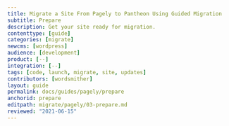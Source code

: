 ```yaml
---
title: Migrate a Site From Pagely to Pantheon Using Guided Migration
subtitle: Prepare
description: Get your site ready for migration.
contenttype: [guide]
categories: [migrate]
newcms: [wordpress]
audience: [development]
product: [--]
integration: [--]
tags: [code, launch, migrate, site, updates]
contributors: [wordsmither]
layout: guide
permalink: docs/guides/pagely/prepare
anchorid: prepare
editpath: migrate/pagely/03-prepare.md
reviewed: "2021-06-15"
---
```


<Partial file="migrate/prepare.md" />